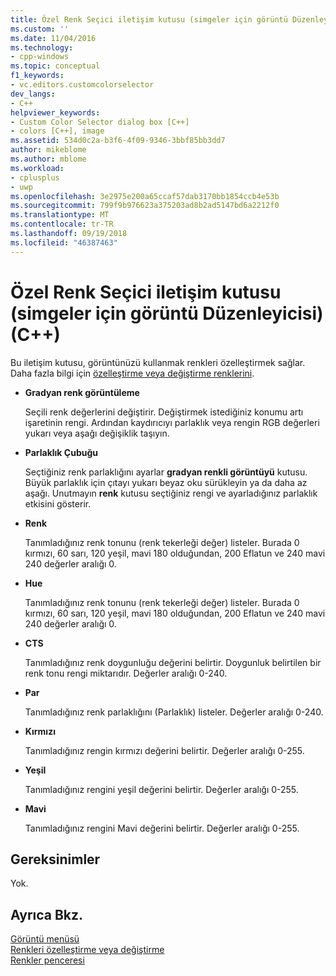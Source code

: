 ```yaml
---
title: Özel Renk Seçici iletişim kutusu (simgeler için görüntü Düzenleyicisi) (C++) | Microsoft Docs
ms.custom: ''
ms.date: 11/04/2016
ms.technology:
- cpp-windows
ms.topic: conceptual
f1_keywords:
- vc.editors.customcolorselector
dev_langs:
- C++
helpviewer_keywords:
- Custom Color Selector dialog box [C++]
- colors [C++], image
ms.assetid: 534d0c2a-b3f6-4f09-9346-3bbf85bb3dd7
author: mikeblome
ms.author: mblome
ms.workload:
- cplusplus
- uwp
ms.openlocfilehash: 3e2975e200a65ccaf57dab3170bb1854ccb4e53b
ms.sourcegitcommit: 799f9b976623a375203ad8b2ad5147bd6a2212f0
ms.translationtype: MT
ms.contentlocale: tr-TR
ms.lasthandoff: 09/19/2018
ms.locfileid: "46387463"
---
```

# <a name="custom-color-selector-dialog-box-c-image-editor-for-icons"></a>Özel Renk Seçici iletişim kutusu (simgeler için görüntü Düzenleyicisi) (C++)

Bu iletişim kutusu, görüntünüzü kullanmak renkleri özelleştirmek sağlar. Daha fazla bilgi için [özelleştirme veya değiştirme renklerini](../windows/customizing-or-changing-colors-image-editor-for-icons.md).

- **Gradyan renk görüntüleme**

   Seçili renk değerlerini değiştirir. Değiştirmek istediğiniz konumu artı işaretinin rengi. Ardından kaydırıcıyı parlaklık veya rengin RGB değerleri yukarı veya aşağı değişiklik taşıyın.

- **Parlaklık Çubuğu**

   Seçtiğiniz renk parlaklığını ayarlar **gradyan renkli görüntüyü** kutusu. Büyük parlaklık için çıtayı yukarı beyaz oku sürükleyin ya da daha az aşağı. Unutmayın **renk** kutusu seçtiğiniz rengi ve ayarladığınız parlaklık etkisini gösterir.

- **Renk**

   Tanımladığınız renk tonunu (renk tekerleği değer) listeler. Burada 0 kırmızı, 60 sarı, 120 yeşil, mavi 180 olduğundan, 200 Eflatun ve 240 mavi 240 değerler aralığı 0.

- **Hue**

   Tanımladığınız renk tonunu (renk tekerleği değer) listeler. Burada 0 kırmızı, 60 sarı, 120 yeşil, mavi 180 olduğundan, 200 Eflatun ve 240 mavi 240 değerler aralığı 0.

- **CTS**

   Tanımladığınız renk doygunluğu değerini belirtir. Doygunluk belirtilen bir renk tonu rengi miktarıdır. Değerler aralığı 0-240.

- **Par**

   Tanımladığınız renk parlaklığını (Parlaklık) listeler. Değerler aralığı 0-240.

- **Kırmızı**

   Tanımladığınız rengin kırmızı değerini belirtir. Değerler aralığı 0-255.

- **Yeşil**

   Tanımladığınız rengini yeşil değerini belirtir. Değerler aralığı 0-255.

- **Mavi**

   Tanımladığınız rengini Mavi değerini belirtir. Değerler aralığı 0-255.

## <a name="requirements"></a>Gereksinimler

Yok.

## <a name="see-also"></a>Ayrıca Bkz.

[Görüntü menüsü](../windows/image-menu-image-editor-for-icons.md)<br/>
[Renkleri özelleştirme veya değiştirme](../windows/customizing-or-changing-colors-image-editor-for-icons.md)<br/>
[Renkler penceresi](../windows/colors-window-image-editor-for-icons.md)